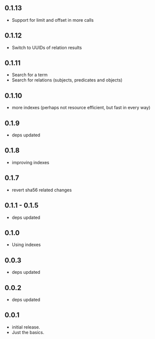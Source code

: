## 0.1.13

* Support for limit and offset in more calls

## 0.1.12

* Switch to UUIDs of relation results

## 0.1.11

* Search for a term
* Search for relations (subjects, predicates and objects)

## 0.1.10

* more indexes (perhaps not resource efficient, but fast in every way)

## 0.1.9

* deps updated

## 0.1.8

* improving indexes

## 0.1.7

* revert sha56 related changes

## 0.1.1 - 0.1.5

* deps updated

## 0.1.0

* Using indexes

## 0.0.3

* deps updated

## 0.0.2

* deps updated

## 0.0.1

* initial release.
* Just the basics.
